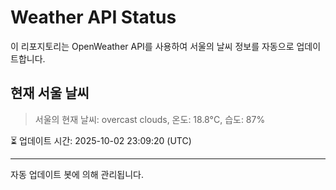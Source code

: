 
# Weather API Status

이 리포지토리는 OpenWeather API를 사용하여 서울의 날씨 정보를 자동으로 업데이트합니다.

## 현재 서울 날씨
> 서울의 현재 날씨: overcast clouds, 온도: 18.8°C, 습도: 87%

⏳ 업데이트 시간: 2025-10-02 23:09:20 (UTC)

---
자동 업데이트 봇에 의해 관리됩니다.
